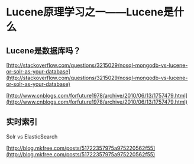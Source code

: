 Lucene原理学习之一——Lucene是什么
=====

## Lucene是数据库吗？

[http://stackoverflow.com/questions/3215029/nosql-mongodb-vs-lucene-or-solr-as-your-database](http://stackoverflow.com/questions/3215029/nosql-mongodb-vs-lucene-or-solr-as-your-database)


[http://www.cnblogs.com/forfuture1978/archive/2010/06/13/1757479.html](http://www.cnblogs.com/forfuture1978/archive/2010/06/13/1757479.html)

## 实时索引

Solr vs ElasticSearch

[http://blog.mkfree.com/posts/51722357975a975220562f55](http://blog.mkfree.com/posts/51722357975a975220562f55)